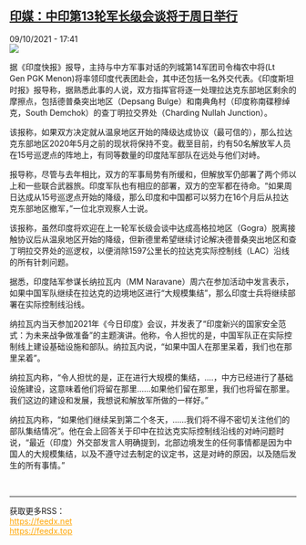 <!--1633801501000-->
[印媒：中印第13轮军长级会谈将于周日举行](https://www.rfi.fr/cn/%E4%BA%9A%E6%B4%B2/20211009-%E5%8D%B0%E5%AA%92-%E4%B8%AD%E5%8D%B0%E7%AC%AC13%E8%BD%AE%E5%86%9B%E9%95%BF%E7%BA%A7%E4%BC%9A%E8%B0%88%E5%B0%86%E4%BA%8E%E5%91%A8%E6%97%A5%E4%B8%BE%E8%A1%8C)
------

<div>09/10/2021 - 17:41</div><img src="https://s.rfi.fr/media/display/b0da0d1a-b781-11ea-9de8-005056bf87d6/2020-06-17T000000Z_1430243709_RC2ZAH926DWS_RTRMADP_3_INDIA-CHINA.JPG"><div ><p>据《印度快报》报导，主持与中方军事对话的列城第14军团司令梅农中将(Lt Gen PGK Menon)将率领印度代表团赴会，其中还包括一名外交代表。《印度斯坦时报》报导称，据熟悉此事的人说，双方指挥官将逐一处理拉达克东部地区剩余的摩擦点，包括德普桑突出地区（Depsang Bulge）和南典角村（印度称南碟穆绰克，South Demchok）的查丁明拉交界处（Charding Nullah Junction）。</p><p>该报称，如果双方决定就从温泉地区开始的降级达成协议（最可信的），那么拉达克东部地区2020年5月之前的现状将保持不变。截至目前，约有50名解放军人员在15号巡逻点的阵地上，有同等数量的印度陆军部队在远处与他们对峙。</p><p>报导称，尽管与去年相比，双方的军事局势有所缓和，但解放军仍部署了两个师以上和一些联合武器旅。印度军队也有相应的部署，双方的空军都在待命。“如果周日达成从15号巡逻点开始的降级，那么印度和中国都可以努力在16个月后从拉达克东部地区撤军，”一位北京观察人士说。</p><p>该报称，虽然印度将欢迎在上一轮军长级会谈中达成高格拉地区（Gogra）脱离接触协议后从温泉地区开始的降级，但新德里希望继续讨论解决德普桑突出地区和查丁明拉交界处的巡逻权，以便消除1597公里长的拉达克实际控制线（LAC）沿线的所有针刺问题。</p><p>据悉，印度陆军参谋长纳拉瓦内（MM Naravane）周六在参加活动中发言表示，如果中国军队继续在拉达克的边境地区进行“大规模集结”，那么印度士兵将继续部署在实际控制线沿线。</p><p>纳拉瓦内当天参加2021年《今日印度》会议，并发表了“印度新兴的国家安全范式：为未来战争做准备”的主题演讲。他称，令人担忧的是，中国军队正在实际控制线上建设基础设施和部队。纳拉瓦内说，“如果中国人在那里呆着，我们也在那里呆着”。</p><p>纳拉瓦内称，“令人担忧的是，正在进行大规模的集结，....，中方已经进行了基础设施建设，这意味着他们将留在那里......如果他们留在那里，我们也将留在那里。我们这边的建设和发展，我想说和解放军所做的一样好。”</p><p>纳拉瓦内称，“如果他们继续呆到第二个冬天，......我们将不得不密切关注他们的部队集结情况”。他在会上回答关于印中在拉达克实际控制线沿线的对峙问题时说，“最近（印度）外交部发言人明确提到，北部边境发生的任何事情都是因为中国人的大规模集结，以及不遵守过去制定的议定书，这是对峙的原因，以及随后发生的所有事情。”</p><div data-selfpromo-newsletter></div><div data-selfpromo-app></div></div><br><hr><div>获取更多RSS：<br><a href="https://feedx.net" style="color:orange" target="_blank">https://feedx.net</a> <br><a href="https://feedx.top" style="color:orange" target="_blank">https://feedx.top</a><br></div>
